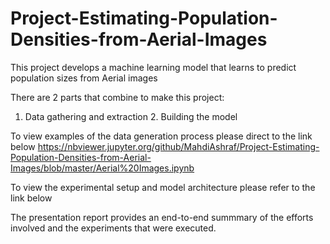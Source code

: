 # Project-Estimating-Population-Densities-from-Aerial-Images
This project develops a machine learning model that learns to predict population sizes from Aerial images

There are 2 parts that combine to make this project:
1. Data gathering and extraction 2. Building the model 

To view examples of the data generation process please direct to the link below
https://nbviewer.jupyter.org/github/MahdiAshraf/Project-Estimating-Population-Densities-from-Aerial-Images/blob/master/Aerial%20Images.ipynb

To view the experimental setup and model architecture please refer to the link below

The presentation report provides an end-to-end summmary of the efforts involved and the experiments that were executed.

